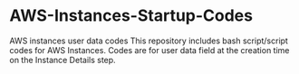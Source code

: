 # AWS-Instances-Startup-Codes
AWS instances user data codes
This repository includes bash script/script codes for AWS Instances.
Codes are for user data field at the creation time on the Instance Details step.
